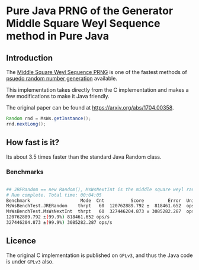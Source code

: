 # Pure Java PRNG of the Generator Middle Square Weyl Sequence method in Pure Java

## Introduction


The <a href="https://en.wikipedia.org/wiki/Middle-square_method">Middle Square Weyl Sequence PRNG</a> is one of the fastest methods of <a href="https://en.wikipedia.org/wiki/Pseudorandom_number_generator">psuedo random number generation</a> available.

This implementation takes directly from the C implementation and makes a few modifications to make it Java friendly.

The original paper can be found at <a href="https://arxiv.org/abs/1704.00358">https://arxiv.org/abs/1704.00358</a>.

```java
Random rnd = MsWs.getInstance();
rnd.nextLong();
```

## How fast is it?

Its about 3.5 times faster than the standard Java Random class.

### Benchmarks

```bash

## JRERandom == new Random(), MsWsNextInt is the middle square weyl random number generator
# Run complete. Total time: 00:04:05
Benchmark                   Mode  Cnt          Score         Error  Units
MsWsBenchTest.JRERandom    thrpt   60  120762889.792 ±  818461.652  ops/s
MsWsBenchTest.MsWsNextInt  thrpt   60  327446204.873 ± 3085282.287  ops/s
120762889.792 ±(99.9%) 818461.652 ops/s
327446204.873 ±(99.9%) 3085282.287 ops/s
```

## Licence

The original C implementation is published on `GPLv3`, and thus the Java code is under `GPLv3` also.
 
